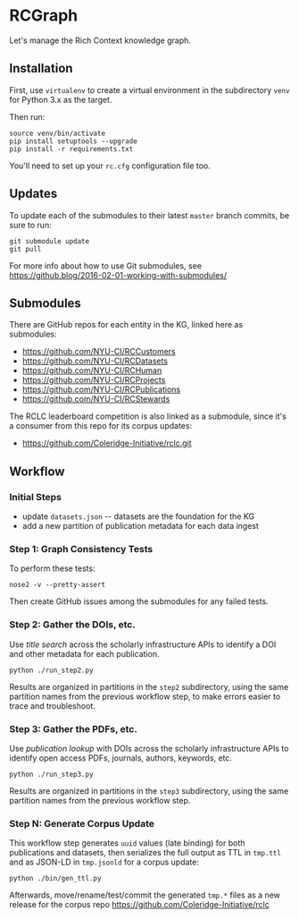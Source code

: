 # RCGraph

Let's manage the Rich Context knowledge graph.


## Installation

First, use `virtualenv` to create a virtual environment in the
subdirectory `venv` for Python 3.x as the target.

Then run:

```
source venv/bin/activate
pip install setuptools --upgrade
pip install -r requirements.txt
```

You'll need to set up your `rc.cfg` configuration file too.


## Updates

To update each of the submodules to their latest `master` branch
commits, be sure to run:

```
git submodule update
git pull
```

For more info about how to use Git submodules, see
<https://github.blog/2016-02-01-working-with-submodules/> 


## Submodules

There are GitHub repos for each entity in the KG, linked here as submodules:

  * <https://github.com/NYU-CI/RCCustomers>
  * <https://github.com/NYU-CI/RCDatasets>
  * <https://github.com/NYU-CI/RCHuman>
  * <https://github.com/NYU-CI/RCProjects>
  * <https://github.com/NYU-CI/RCPublications>
  * <https://github.com/NYU-CI/RCStewards>

The RCLC leaderboard competition is also linked as a submodule, since
it's a consumer from this repo for its corpus updates:

  * <https://github.com/Coleridge-Initiative/rclc.git>


## Workflow

### Initial Steps

  * update `datasets.json` -- datasets are the foundation for the KG
  * add a new partition of publication metadata for each data ingest


### Step 1: Graph Consistency Tests

To perform these tests:

```
nose2 -v --pretty-assert
```

Then create GitHub issues among the submodules for any failed tests.


### Step 2: Gather the DOIs, etc.

Use *title search* across the scholarly infrastructure APIs to
identify a DOI and other metadata for each publication.

```
python ./run_step2.py
```

Results are organized in partitions in the `step2` subdirectory, using
the same partition names from the previous workflow step, to make
errors easier to trace and troubleshoot.


### Step 3: Gather the PDFs, etc.

Use *publication lookup* with DOIs across the scholarly infrastructure
APIs to identify open access PDFs, journals, authors, keywords, etc.

```
python ./run_step3.py
```

Results are organized in partitions in the `step3` subdirectory, using
the same partition names from the previous workflow step.


### Step N: Generate Corpus Update

This workflow step generates `uuid` values (late binding) for both
publications and datasets, then serializes the full output as TTL in
`tmp.ttl` and as JSON-LD in `tmp.jsonld` for a corpus update:

```
python ./bin/gen_ttl.py
```

Afterwards, move/rename/test/commit the generated `tmp.*` files as a
new release for the corpus repo
<https://github.com/Coleridge-Initiative/rclc>

